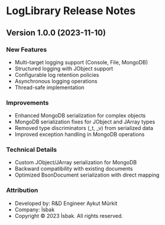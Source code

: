# LogLibrary Release Notes

## Version 1.0.0 (2023-11-10)

### New Features
- Multi-target logging support (Console, File, MongoDB)
- Structured logging with JObject support
- Configurable log retention policies
- Asynchronous logging operations
- Thread-safe implementation

### Improvements
- Enhanced MongoDB serialization for complex objects
- MongoDB serialization fixes for JObject and JArray types
- Removed type discriminators (_t, _v) from serialized data
- Improved exception handling in MongoDB operations

### Technical Details
- Custom JObject/JArray serialization for MongoDB
- Backward compatibility with existing documents
- Optimized BsonDocument serialization with direct mapping

### Attribution
- Developed by: R&D Engineer Aykut Mürkit
- Company: İsbak
- Copyright © 2023 İsbak. All rights reserved. 